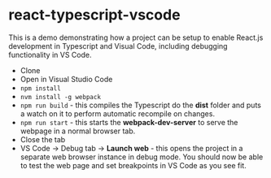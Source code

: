 # react-typescript-vscode
This is a demo demonstrating how a project can be setup to enable React.js development in Typescript and Visual Code, including debugging functionality in VS Code.

* Clone
* Open in Visual Studio Code
* `npm install`
* `nvm install -g webpack`
* `npm run build` - this compiles the Typescript do the **dist** folder and puts a watch on it to perform automatic recompile on changes.
* `npm run start` - this starts the **webpack-dev-server** to serve the webpage in a normal browser tab.
* Close the tab
* VS Code -> Debug tab -> **Launch web** - this opens the project in a separate web browser instance in debug mode. You should now be able to test the web page and set breakpoints in VS Code as you see fit.
